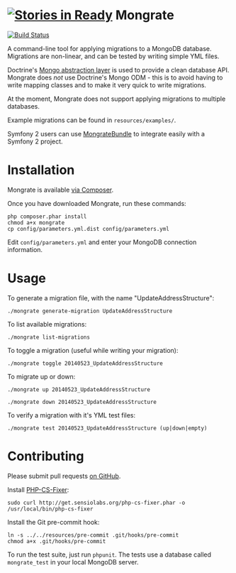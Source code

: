 [![Stories in Ready](https://badge.waffle.io/amyboyd/mongrate.png?label=ready&title=Ready)](https://waffle.io/amyboyd/mongrate)
Mongrate
========

[![Build Status](https://travis-ci.org/amyboyd/mongrate.svg?branch=master)](https://travis-ci.org/amyboyd/mongrate)

A command-line tool for applying migrations to a MongoDB database. Migrations are non-linear, and can be tested by writing simple YML files.

Doctrine's [Mongo abstraction layer](https://github.com/doctrine/mongodb) is used to provide a clean database API. Mongrate does *not* use Doctrine's Mongo ODM - this is to avoid having to write mapping classes and to make it very quick to write migrations.

At the moment, Mongrate does not support applying migrations to multiple databases.

Example migrations can be found in `resources/examples/`.

Symfony 2 users can use [MongrateBundle](https://github.com/amyboyd/mongrate-bundle) to integrate easily with a Symfony 2 project.

Installation
============

Mongrate is available [via Composer](https://packagist.org/packages/amyboyd/mongrate).

Once you have downloaded Mongrate, run these commands:

    php composer.phar install
    chmod a+x mongrate
    cp config/parameters.yml.dist config/parameters.yml

Edit `config/parameters.yml` and enter your MongoDB connection information.

Usage
=====

To generate a migration file, with the name "UpdateAddressStructure":

    ./mongrate generate-migration UpdateAddressStructure

To list available migrations:

    ./mongrate list-migrations

To toggle a migration (useful while writing your migration):

    ./mongrate toggle 20140523_UpdateAddressStructure

To migrate up or down:

    ./mongrate up 20140523_UpdateAddressStructure

    ./mongrate down 20140523_UpdateAddressStructure

To verify a migration with it's YML test files:

    ./mongrate test 20140523_UpdateAddressStructure (up|down|empty)

Contributing
============

Please submit pull requests [on GitHub](https://github.com/amyboyd/mongrate/pulls).

Install [PHP-CS-Fixer](https://github.com/fabpot/PHP-CS-Fixer):

    sudo curl http://get.sensiolabs.org/php-cs-fixer.phar -o /usr/local/bin/php-cs-fixer

Install the Git pre-commit hook:

    ln -s ../../resources/pre-commit .git/hooks/pre-commit
    chmod a+x .git/hooks/pre-commit

To run the test suite, just run `phpunit`. The tests use a database called `mongrate_test` in your local MongoDB server.
